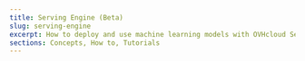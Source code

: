 ```yaml
---
title: Serving Engine (Beta)
slug: serving-engine
excerpt: How to deploy and use machine learning models with OVHcloud Serving Engine
sections: Concepts, How to, Tutorials
---
```

